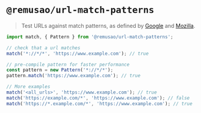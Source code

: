# `@remusao/url-match-patterns`

> Test URLs against match patterns, as defined by [Google](https://developer.chrome.com/extensions/match_patterns) and [Mozilla](https://developer.mozilla.org/en-US/Add-ons/WebExtensions/Match_patterns).

```typescript
import match, { Pattern } from '@remusao/url-match-patterns';

// check that a url matches
match('*://*/*', 'https://www.example.com'); // true

// pre-compile pattern for faster performance
const pattern = new Pattern('*://*/*');
pattern.match('https://www.example.com'); // true

// More examples
match('<all_urls>', 'https://www.example.com'); // true
match('https://example.com/*', 'https://www.example.com'); // false
match('https://*.example.com/*', 'https://www.example.com'); // true
```
